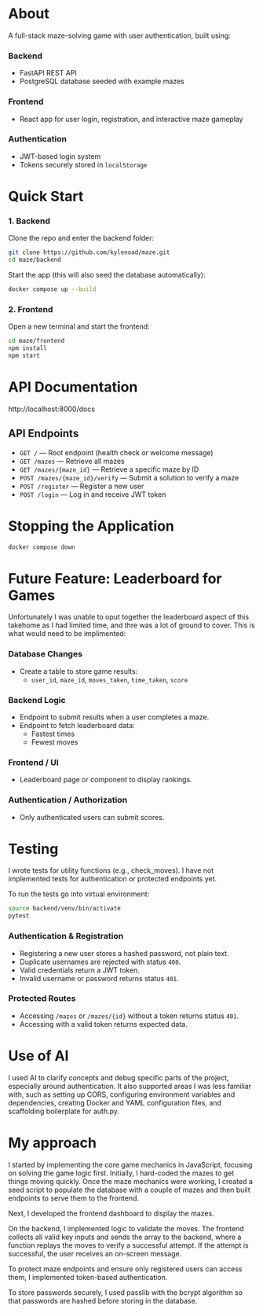 # About

A full-stack maze-solving game with user authentication, built using:

### Backend

- FastAPI REST API
- PostgreSQL database seeded with example mazes

### Frontend

- React app for user login, registration, and interactive maze gameplay

### Authentication

- JWT-based login system
- Tokens securely stored in `localStorage`

# Quick Start

### 1. Backend

Clone the repo and enter the backend folder:

```bash
git clone https://github.com/kylenoad/maze.git
cd maze/backend
```

Start the app (this will also seed the database automatically):

```bash
docker compose up --build
```

### 2. Frontend

Open a new terminal and start the frontend:

```bash
cd maze/frontend
npm install
npm start
```

# API Documentation

http://localhost:8000/docs

## API Endpoints

- `GET /` — Root endpoint (health check or welcome message)
- `GET /mazes` — Retrieve all mazes
- `GET /mazes/{maze_id}` — Retrieve a specific maze by ID
- `POST /mazes/{maze_id}/verify` — Submit a solution to verify a maze
- `POST /register` — Register a new user
- `POST /login` — Log in and receive JWT token

# Stopping the Application

```bash
docker compose down
```

# Future Feature: Leaderboard for Games

Unfortunately I was unable to oput together the leaderboard aspect of this takehome as I had limited time, and thre was a lot of ground to cover. This is what would need to be implimented:

### Database Changes

- Create a table to store game results:
  - `user_id`, `maze_id`, `moves_taken`, `time_taken`, `score`

### Backend Logic

- Endpoint to submit results when a user completes a maze.
- Endpoint to fetch leaderboard data:
  - Fastest times
  - Fewest moves

### Frontend / UI

- Leaderboard page or component to display rankings.

### Authentication / Authorization

- Only authenticated users can submit scores.

# Testing

I wrote tests for utility functions (e.g., check_moves). I have not implemented tests for authentication or protected endpoints yet.

To run the tests go into virtual environment:

```bash
source backend/venv/bin/activate
pytest
```

### Authentication & Registration

- Registering a new user stores a hashed password, not plain text.
- Duplicate usernames are rejected with status `400`.
- Valid credentials return a JWT token.
- Invalid username or password returns status `401`.

### Protected Routes

- Accessing `/mazes` or `/mazes/{id}` without a token returns status `401`.
- Accessing with a valid token returns expected data.

# Use of AI

I used AI to clarify concepts and debug specific parts of the project, especially around authentication. It also supported areas I was less familiar with, such as setting up CORS, configuring environment variables and dependencies, creating Docker and YAML configuration files, and scaffolding boilerplate for auth.py.

# My approach

I started by implementing the core game mechanics in JavaScript, focusing on solving the game logic first. Initially, I hard-coded the mazes to get things moving quickly. Once the maze mechanics were working, I created a seed script to populate the database with a couple of mazes and then built endpoints to serve them to the frontend.

Next, I developed the frontend dashboard to display the mazes.

On the backend, I implemented logic to validate the moves. The frontend collects all valid key inputs and sends the array to the backend, where a function replays the moves to verify a successful attempt. If the attempt is successful, the user receives an on-screen message.

To protect maze endpoints and ensure only registered users can access them, I implemented token-based authentication.

To store passwords securely, I used passlib with the bcrypt algorithm so that passwords are hashed before storing in the database.

